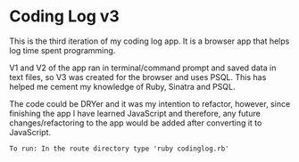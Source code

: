 # Coding Log v3

This is the third iteration of my coding log app. It is a browser app that helps log time spent programming.

V1 and V2 of the app ran in terminal/command prompt and saved data in text files, so V3 was created for the browser and uses PSQL. This has helped me cement my knowledge of Ruby, Sinatra and PSQL.

The code could be DRYer and it was my intention to refactor, however, since finishing the app I have learned JavaScript and therefore, any future changes/refactoring to the app would be added after converting it to JavaScript.

``
To run:
In the route directory type 'ruby codinglog.rb'
``
